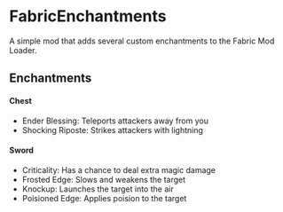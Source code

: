 # FabricEnchantments

A simple mod that adds several custom enchantments to the Fabric Mod Loader.

## Enchantments

#### Chest
- Ender Blessing: Teleports attackers away from you
- Shocking Riposte: Strikes attackers with lightning

#### Sword
- Criticality: Has a chance to deal extra magic damage
- Frosted Edge: Slows and weakens the target
- Knockup: Launches the target into the air
- Poisioned Edge: Applies poision to the target
